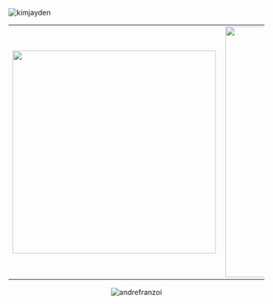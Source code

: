 <p align="left"> <img src="https://komarev.com/ghpvc/?username=andrefranzoi&label=Profile%20views&color=0e75b6&style=flat" alt="kimjayden" /> </p>
<center>
  <table>
    <tr>
      <td> <img width = "400px" align = "left" src = "https://github-readme-stats.vercel.app/api/top-langs/?username=andrefranzoi&hide=html&layout=compact&theme=buefy" / > </td>
        <td> <img width = "495px" align = "left" src = "https://github-readme-stats.vercel.app/api?username=andrefranzoi&theme=buefy" /> </td>
    </tr>   
  </table>

<p><img align="center" src="https://github-readme-streak-stats.herokuapp.com/?user=andrefranzoi&" alt="andrefranzoi" /></p>
